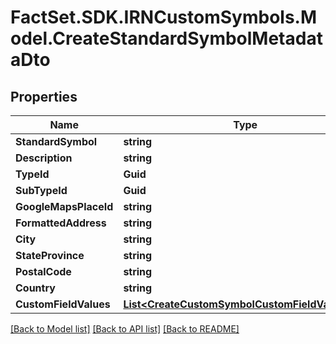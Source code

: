 # FactSet.SDK.IRNCustomSymbols.Model.CreateStandardSymbolMetadataDto

## Properties

Name | Type | Description | Notes
------------ | ------------- | ------------- | -------------
**StandardSymbol** | **string** |  | 
**Description** | **string** |  | [optional] 
**TypeId** | **Guid** |  | [optional] 
**SubTypeId** | **Guid** |  | [optional] 
**GoogleMapsPlaceId** | **string** |  | [optional] 
**FormattedAddress** | **string** |  | [optional] 
**City** | **string** |  | [optional] 
**StateProvince** | **string** |  | [optional] 
**PostalCode** | **string** |  | [optional] 
**Country** | **string** |  | [optional] 
**CustomFieldValues** | [**List&lt;CreateCustomSymbolCustomFieldValueDto&gt;**](CreateCustomSymbolCustomFieldValueDto.md) |  | [optional] 

[[Back to Model list]](../README.md#documentation-for-models) [[Back to API list]](../README.md#documentation-for-api-endpoints) [[Back to README]](../README.md)

